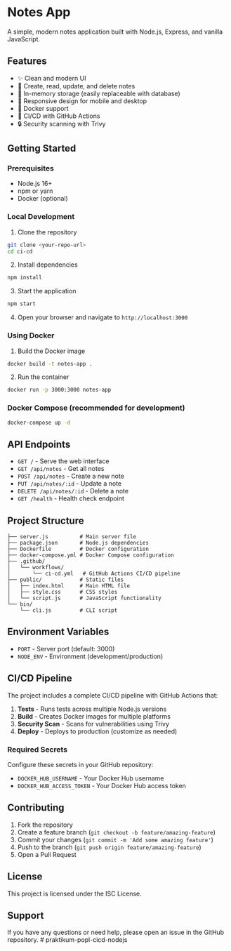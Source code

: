 # Notes App

A simple, modern notes application built with Node.js, Express, and vanilla JavaScript.

## Features

- ✨ Clean and modern UI
- 📝 Create, read, update, and delete notes
- 💾 In-memory storage (easily replaceable with database)
- 📱 Responsive design for mobile and desktop
- 🐳 Docker support
- 🚀 CI/CD with GitHub Actions
- 🔒 Security scanning with Trivy

## Getting Started

### Prerequisites

- Node.js 16+
- npm or yarn
- Docker (optional)

### Local Development

1. Clone the repository

```bash
git clone <your-repo-url>
cd ci-cd
```

2. Install dependencies

```bash
npm install
```

3. Start the application

```bash
npm start
```

4. Open your browser and navigate to `http://localhost:3000`

### Using Docker

1. Build the Docker image

```bash
docker build -t notes-app .
```

2. Run the container

```bash
docker run -p 3000:3000 notes-app
```

### Docker Compose (recommended for development)

```bash
docker-compose up -d
```

## API Endpoints

- `GET /` - Serve the web interface
- `GET /api/notes` - Get all notes
- `POST /api/notes` - Create a new note
- `PUT /api/notes/:id` - Update a note
- `DELETE /api/notes/:id` - Delete a note
- `GET /health` - Health check endpoint

## Project Structure

```
├── server.js          # Main server file
├── package.json       # Node.js dependencies
├── Dockerfile         # Docker configuration
├── docker-compose.yml # Docker Compose configuration
├── .github/
│   └── workflows/
│       └── ci-cd.yml   # GitHub Actions CI/CD pipeline
├── public/            # Static files
│   ├── index.html     # Main HTML file
│   ├── style.css      # CSS styles
│   └── script.js      # JavaScript functionality
└── bin/
    └── cli.js         # CLI script
```

## Environment Variables

- `PORT` - Server port (default: 3000)
- `NODE_ENV` - Environment (development/production)

## CI/CD Pipeline

The project includes a complete CI/CD pipeline with GitHub Actions that:

1. **Tests** - Runs tests across multiple Node.js versions
2. **Build** - Creates Docker images for multiple platforms
3. **Security Scan** - Scans for vulnerabilities using Trivy
4. **Deploy** - Deploys to production (customize as needed)

### Required Secrets

Configure these secrets in your GitHub repository:

- `DOCKER_HUB_USERNAME` - Your Docker Hub username
- `DOCKER_HUB_ACCESS_TOKEN` - Your Docker Hub access token

## Contributing

1. Fork the repository
2. Create a feature branch (`git checkout -b feature/amazing-feature`)
3. Commit your changes (`git commit -m 'Add some amazing feature'`)
4. Push to the branch (`git push origin feature/amazing-feature`)
5. Open a Pull Request

## License

This project is licensed under the ISC License.

## Support

If you have any questions or need help, please open an issue in the GitHub repository.
#   p r a k t i k u m - p o p l - c i c d - n o d e j s 
 
 
